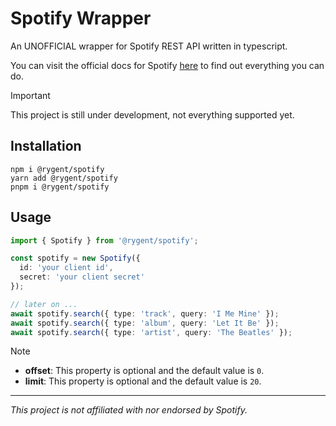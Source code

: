 # Spotify Wrapper

An UNOFFICIAL wrapper for Spotify REST API written in typescript.

You can visit the official docs for Spotify [here][spotify docs] to find out everything you can do.

> [!IMPORTANT]
> This project is still under development, not everything supported yet.

## Installation

```sh-session
npm i @rygent/spotify
yarn add @rygent/spotify
pnpm i @rygent/spotify
```

## Usage

```ts
import { Spotify } from '@rygent/spotify';

const spotify = new Spotify({
  id: 'your client id',
  secret: 'your client secret'
});

// later on ...
await spotify.search({ type: 'track', query: 'I Me Mine' });
await spotify.search({ type: 'album', query: 'Let It Be' });
await spotify.search({ type: 'artist', query: 'The Beatles' });
```

> [!NOTE]
> - **offset**: This property is optional and the default value is `0`.
> - **limit**: This property is optional and the default value is `20`.

---

<i>This project is not affiliated with nor endorsed by Spotify.</i>

<!-- LINKS -->

[spotify docs]: https://developer.spotify.com/documentation/web-api
